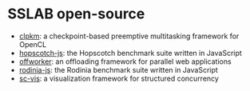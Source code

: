 # SSLAB open-source

- [clpkm](https://github.com/nycu-sslab/clpkm): a checkpoint-based preemptive multitasking framework for OpenCL
- [hopscotch-js](https://github.com/nycu-sslab/hopscotch-js): the Hopscotch benchmark suite written in JavaScript
- [offworker](https://github.com/nycu-sslab/offworker): an offloading framework for parallel web applications
- [rodinia-js](https://github.com/nycu-sslab/rodinia-js): the Rodinia benchmark suite written in JavaScript
- [sc-vis](https://github.com/ianchen-tw/sc-vis): a visualization framework for structured concurrency
